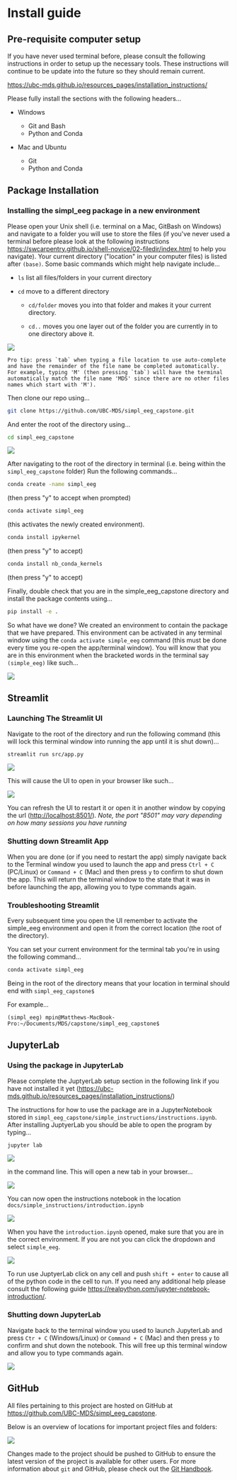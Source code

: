 # Install guide

## Pre-requisite computer setup

If you have never used terminal before, please consult the following instructions in order to setup up the necessary tools. These instructions will continue to be update into the future so they should remain current.

<https://ubc-mds.github.io/resources_pages/installation_instructions/>

Please fully install the sections with the following headers...

-   Windows

    -   Git and Bash
    -   Python and Conda

-   Mac and Ubuntu

    -   Git
    -   Python and Conda

## Package Installation

### Installing the simpl\_eeg package in a new environment

Please open your Unix shell (i.e. terminal on a Mac, GitBash on Windows) and navigate to a folder you will use to store the files (if you've never used a terminal before please look at the following instructions <https://swcarpentry.github.io/shell-novice/02-filedir/index.html> to help you navigate). Your current directory ("location" in your computer files) is listed after `(base)`. Some basic commands which might help navigate include...

-   `ls` list all files/folders in your current directory

-   `cd` move to a different directory

    -   `cd/folder` moves you into that folder and makes it your current directory.

    -   `cd..` moves you one layer out of the folder you are currently in to one directory above it.

![](instruction_imgs/navigation.png)

```{tip}
Pro tip: press `tab` when typing a file location to use auto-complete and have the remainder of the file name be completed automatically. For example, typing 'M' (then pressing `tab`) will have the terminal automatically match the file name 'MDS' since there are no other files names which start with 'M').
```

Then clone our repo using...

```bash
git clone https://github.com/UBC-MDS/simpl_eeg_capstone.git
```

And enter the root of the directory using...

```bash
cd simpl_eeg_capstone
```

![](instruction_imgs/navigation2.png)

After navigating to the root of the directory in terminal (i.e. being within the `simpl_eeg_capstone` folder) Run the following commands...

```bash
conda create -name simpl_eeg
```
(then press "y" to accept when prompted)

```bash
conda activate simpl_eeg
```
(this activates the newly created environment).

```bash
conda install ipykernel
```
(then press "y" to accept)

```bash
conda install nb_conda_kernels
```
(then press "y" to accept)

Finally, double check that you are in the simple\_eeg\_capstone directory and install the package contents using...

```bash 
pip install -e .
```

So what have we done? We created an environment to contain the package that we have prepared. This environment can be activated in any terminal window using the `conda activate simple_eeg` command (this must be done every time you re-open the app/terminal window). You will know that you are in this environment when the bracketed words in the terminal say `(simple_eeg)` like such...

![](instruction_imgs/environment.png)

## Streamlit

### Launching The Streamlit UI

Navigate to the root of the directory and run the following command (this will lock this terminal window into running the app until it is shut down)...

```bash
streamlit run src/app.py
```

![](instruction_imgs/streamlit.png)

This will cause the UI to open in your browser like such...

![](instruction_imgs/streamlit2.png)

You can refresh the UI to restart it or open it in another window by copying the url (<http://localhost:8501/>). *Note, the port "8501" may vary depending on how many sessions you have running*

### Shutting down Streamlit App

When you are done (or if you need to restart the app) simply navigate back to the Terminal window you used to launch the app and press `Ctrl + C` (PC/Linux) or `Command + C` (Mac) and then press `y` to confirm to shut down the app. This will return the terminal window to the state that it was in before launching the app, allowing you to type commands again.

### Troubleshooting Streamlit

Every subsequent time you open the UI remember to activate the simple\_eeg environment and open it from the correct location (the root of the directory).

You can set your current environment for the terminal tab you're in using the following command...

```bash
conda activate simpl_eeg
```

Being in the root of the directory means that your location in terminal should end with `simpl_eeg_capstone$`

For example...

`(simpl_eeg) mpin@Matthews-MacBook-Pro:~/Documents/MDS/capstone/simpl_eeg_capstone$`

## JupyterLab

### Using the package in JupyterLab

Please complete the JuptyerLab setup section in the following link if you have not installed it yet (<https://ubc-mds.github.io/resources_pages/installation_instructions/>)

The instructions for how to use the package are in a JupyterNotebook stored in `simpl_eeg_capstone/simple_instructions/instructions.ipynb`. After installing JuptyerLab you should be able to open the program by typing...

```bash
jupyter lab
```

![](instruction_imgs/jupyter_lab3.png)

in the command line. This will open a new tab in your browser...

![](instruction_imgs/jupyter_lab.png)

You can now open the instructions notebook in the location `docs/simple_instructions/introduction.ipynb`

![](instruction_imgs/jupyter_lab2.png)

When you have the `introduction.ipynb` opened, make sure that you are in the correct environment. If you are not you can click the dropdown and select `simple_eeg`.

![](instruction_imgs/jupyter_lab4.png)

To run use JuptyerLab click on any cell and push `shift + enter` to cause all of the python code in the cell to run. If you need any additional help please consult the following guide <https://realpython.com/jupyter-notebook-introduction/>.

### Shutting down JupyterLab

Navigate back to the terminal window you used to launch JupyterLab and press `Ctr + C` (Windows/Linux) or `Command + C` (Mac) and then press `y` to confirm and shut down the notebook. This will free up this terminal window and allow you to type commands again.

![](instruction_imgs/jupyter_lab5.png)

## GitHub

All files pertaining to this project are hosted on GitHub at https://github.com/UBC-MDS/simpl_eeg_capstone. 

Below is an overview of locations for important project files and folders:

![](instruction_imgs/github_locations.png)

Changes made to the project should be pushed to GitHub to ensure the latest version of the project is available for other users. For more information about `git` and GitHub, please check out the [Git Handbook](https://guides.github.com/introduction/git-handbook/). 
